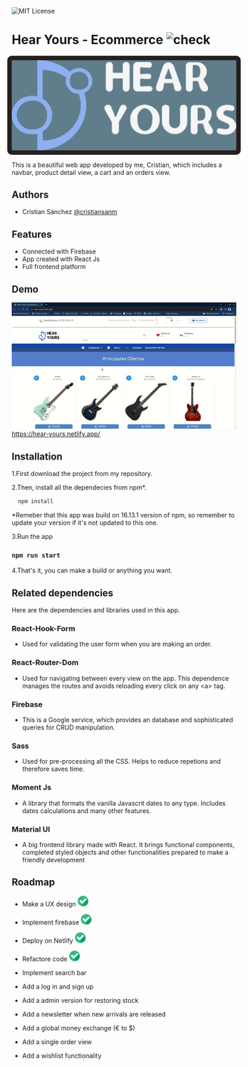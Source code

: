 
![MIT License](https://img.shields.io/apm/l/atomic-design-ui.svg?)

# Hear Yours - Ecommerce <img src="./public/Sonya-Swarm-Guitar.ico" alt="check" width="24" height="24">

<div style="display: flex; justify-content: center;">
  <img src="./public/second_logo_added.jpg" style="background-color: #261F1E; border-radius: 10px; padding: 10px;"/>
</div>

This is a beautiful web app developed by me, Cristian, which includes a navbar, product detail view, a cart and an orders view.

## Authors

- Cristian Sánchez [@cristiansanm](https://www.github.com/cristiansanm)

## Features

- Connected with Firebase
- App created with React Js
- Full frontend platform

## Demo

![demo](./public/hear-yours.gif)
</br>
<https://hear-yours.netlify.app/>

## Installation

1.First download the project from my repository.

2.Then, install all the dependecies from npm*.

```bash
  npm install 
```

*Remeber that this app was build on 16.13.1 version of npm, so remember to update your version if it's not updated to this one.

3.Run the app

### `npm run start`

4.That's it, you can make a build or anything you want.

## Related dependencies

Here are the dependencies and libraries used in this app.

### React-Hook-Form

- Used  for validating the user form when you are making an order.

### React-Router-Dom

- Used for navigating between every view on the app. This dependence manages the routes and avoids reloading every click on any \<a> tag.

### Firebase

- This is a Google service, which provides an database and sophisticated queries for CRUD manipulation.

### Sass

- Used for pre-processing all the CSS. Helps to reduce repetions and therefore saves time.

### Moment Js

- A library that formats the vanilla Javascrit dates to any type. Includes dates calculations and many other features.

### Material UI

- A big frontend library made with React. It brings functional components, completed styled objects and other functionalities prepared to make a friendly development

## Roadmap

- Make a UX design ![check](./public/checked.png)

- Implement firebase ![check](./public/checked.png)

- Deploy on Netlify ![check](./public/checked.png)

- Refactore code ![check](./public/checked.png)

- Implement search bar

- Add a log in and sign up

- Add a admin version for restoring stock

- Add a newsletter when new arrivals are released

- Add a global money exchange (€ to $)

- Add a single order view

- Add a wishlist functionality
